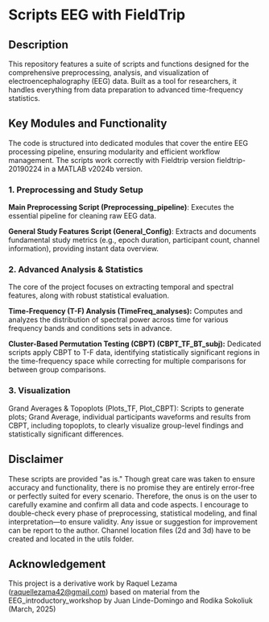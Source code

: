 # Scripts EEG with FieldTrip

## Description
This repository features a suite of scripts and functions designed for the comprehensive preprocessing, analysis, and visualization of electroencephalography (EEG) data. Built as a tool for researchers, it handles everything from data preparation to advanced time-frequency statistics. 
## Key Modules and Functionality
The code is structured into dedicated modules that cover the entire EEG processing pipeline, ensuring modularity and efficient workflow management.
The scripts work correctly with Fieldtrip version fieldtrip-20190224 in a MATLAB v2024b version. 

### 1. Preprocessing and Study Setup
**Main Preprocessing Script (Preprocessing_pipeline)**: Executes the essential pipeline for cleaning raw EEG data.

**General Study Features Script (General_Config)**: Extracts and documents fundamental study metrics (e.g., epoch duration, participant count, channel information), providing instant data overview.

### 2. Advanced Analysis & Statistics
The core of the project focuses on extracting temporal and spectral features, along with robust statistical evaluation.

**Time-Frequency (T-F) Analysis (TimeFreq_analyses):** Computes and analyzes the distribution of spectral power across time for various frequency bands and conditions sets in advance.

**Cluster-Based Permutation Testing (CBPT) (CBPT_TF_BT_subj):** Dedicated scripts apply CBPT to T-F data, identifying statistically significant regions in the time-frequency space while correcting for multiple comparisons for between group comparisons.

### 3. Visualization
Grand Averages & Topoplots (Plots_TF, Plot_CBPT): Scripts to generate plots; Grand Average, individual participants waveforms and results from CBPT, including topoplots, to clearly visualize group-level findings and statistically significant differences.

## Disclaimer 
These scripts are provided "as is." Though great care was taken to ensure accuracy and functionality, there is no promise they are entirely error-free or perfectly suited for every scenario. Therefore, the onus is on the user to carefully examine and confirm all data and code aspects. I encourage to double-check every phase of preprocessing, statistical modeling, and final interpretation—to ensure validity. Any issue or suggestion for improvement can be report to the author. Channel location files (2d and 3d) have to be created and located in the utils folder. 

## Acknowledgement
This project is a derivative work by Raquel Lezama (raquellezama42@gmail.com) based on material from the EEG_introductory_workshop by Juan Linde-Domingo and Rodika Sokoliuk (March, 2025)

